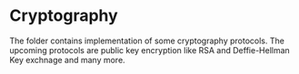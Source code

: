 # Cryptography
The folder contains implementation of some cryptography protocols. The upcoming protocols are public key encryption like RSA and Deffie-Hellman Key exchnage and many more. 
